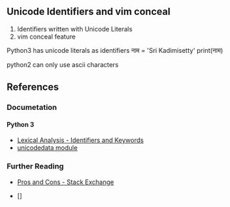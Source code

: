 ## Unicode Identifiers and vim conceal

1. Identifiers written with Unicode Literals
2. vim conceal feature

Python3 has unicode literals as identifiers
    नाम = 'Sri Kadimisetty'
    print(नाम)

python2 can only use ascii characters


## References

### Documetation
#### Python 3
- [Lexical Analysis - Identifiers and Keywords](http://docs.python.org/3/reference/lexical_analysis.html#identifiers)
- [unicodedata module](http://docs.python.org/3/library/unicodedata.html#module-unicodedata)

### Further Reading
- [Pros and Cons - Stack Exchange](http://programmers.stackexchange.com/questions/16010/is-it-bad-to-use-unicode-characters-in-variable-names)


- []


